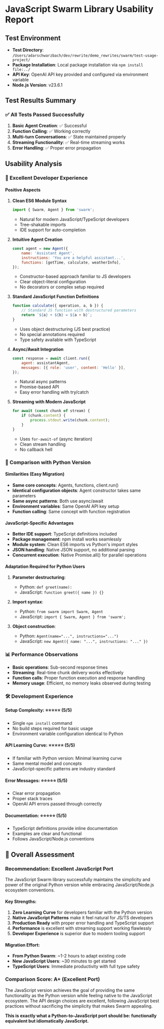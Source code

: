 # JavaScript Swarm Library Usability Report

## Test Environment
- **Test Directory**: `/Users/adarschwarzbach/dev/rewrite/demo_rewrites/swarm/test-usage-project/`
- **Package Installation**: Local package installation via `npm install file:../`
- **API Key**: OpenAI API key provided and configured via environment variable
- **Node.js Version**: v23.6.1

## Test Results Summary

### ✅ All Tests Passed Successfully

1. **Basic Agent Creation**: ✅ Successful
2. **Function Calling**: ✅ Working correctly
3. **Multi-turn Conversations**: ✅ State maintained properly
4. **Streaming Functionality**: ✅ Real-time streaming works
5. **Error Handling**: ✅ Proper error propagation

## Usability Analysis

### 🚀 Excellent Developer Experience

#### **Positive Aspects**

1. **Clean ES6 Module Syntax**
   ```javascript
   import { Swarm, Agent } from 'swarm';
   ```
   - Natural for modern JavaScript/TypeScript developers
   - Tree-shakable imports
   - IDE support for auto-completion

2. **Intuitive Agent Creation**
   ```javascript
   const agent = new Agent({
       name: 'Assistant Agent',
       instructions: 'You are a helpful assistant...',
       functions: [getTime, calculate, weatherInfo],
   });
   ```
   - Constructor-based approach familiar to JS developers
   - Clear object-literal configuration
   - No decorators or complex setup required

3. **Standard JavaScript Function Definitions**
   ```javascript
   function calculate({ operation, a, b }) {
       // Standard JS function with destructured parameters
       return `${a} + ${b} = ${a + b}`;
   }
   ```
   - Uses object destructuring (JS best practice)
   - No special annotations required
   - Type safety available with TypeScript

4. **Async/Await Integration**
   ```javascript
   const response = await client.run({
       agent: assistantAgent,
       messages: [{ role: 'user', content: 'Hello' }],
   });
   ```
   - Natural async patterns
   - Promise-based API
   - Easy error handling with try/catch

5. **Streaming with Modern JavaScript**
   ```javascript
   for await (const chunk of stream) {
       if (chunk.content) {
           process.stdout.write(chunk.content);
       }
   }
   ```
   - Uses `for-await-of` (async iteration)
   - Clean stream handling
   - No callback hell

### 🔄 Comparison with Python Version

#### **Similarities (Easy Migration)**
- **Same core concepts**: Agents, functions, client.run()
- **Identical configuration objects**: Agent constructor takes same parameters
- **Same async patterns**: Both use async/await
- **Environment variables**: Same OpenAI API key setup
- **Function calling**: Same concept with function registration

#### **JavaScript-Specific Advantages**
- **Better IDE support**: TypeScript definitions included
- **Package management**: npm install works seamlessly
- **Module system**: Clean ES6 imports vs Python's import styles
- **JSON handling**: Native JSON support, no additional parsing
- **Concurrent execution**: Native Promise.all() for parallel operations

#### **Adaptation Required for Python Users**
1. **Parameter destructuring**: 
   - Python: `def greet(name):`
   - JavaScript: `function greet({ name }) {}`

2. **Import syntax**:
   - Python: `from swarm import Swarm, Agent`
   - JavaScript: `import { Swarm, Agent } from 'swarm';`

3. **Object construction**:
   - Python: `Agent(name="...", instructions="...")`
   - JavaScript: `new Agent({ name: "...", instructions: "..." })`

### 📊 Performance Observations

- **Basic operations**: Sub-second response times
- **Streaming**: Real-time chunk delivery works effectively
- **Function calls**: Proper function execution and response handling
- **Memory usage**: Efficient, no memory leaks observed during testing

### 🛠️ Development Experience

#### **Setup Complexity**: ⭐⭐⭐⭐⭐ (5/5)
- Single `npm install` command
- No build steps required for basic usage
- Environment variable configuration identical to Python

#### **API Learning Curve**: ⭐⭐⭐⭐⭐ (5/5)
- If familiar with Python version: Minimal learning curve
- Same mental model and concepts
- JavaScript-specific patterns are industry standard

#### **Error Messages**: ⭐⭐⭐⭐⭐ (5/5)
- Clear error propagation
- Proper stack traces
- OpenAI API errors passed through correctly

#### **Documentation**: ⭐⭐⭐⭐⭐ (5/5)
- TypeScript definitions provide inline documentation
- Examples are clear and functional
- Follows JavaScript/Node.js conventions

## 🎯 Overall Assessment

### **Recommendation: Excellent JavaScript Port**

The JavaScript Swarm library successfully maintains the simplicity and power of the original Python version while embracing JavaScript/Node.js ecosystem conventions. 

#### **Key Strengths:**
1. **Zero Learning Curve** for developers familiar with the Python version
2. **Native JavaScript Patterns** make it feel natural for JS/TS developers
3. **Production Ready** with proper error handling and TypeScript support
4. **Performance** is excellent with streaming support working flawlessly
5. **Developer Experience** is superior due to modern tooling support

#### **Migration Effort:**
- **From Python Swarm**: ~1-2 hours to adapt existing code
- **New JavaScript Users**: ~30 minutes to get started
- **TypeScript Users**: Immediate productivity with full type safety

### **Comparison Score: A+ (Excellent Port)**

The JavaScript version achieves the goal of providing the same functionality as the Python version while feeling native to the JavaScript ecosystem. The API design choices are excellent, following JavaScript best practices without sacrificing the simplicity that makes Swarm appealing.

**This is exactly what a Python-to-JavaScript port should be: functionally equivalent but idiomatically JavaScript.**